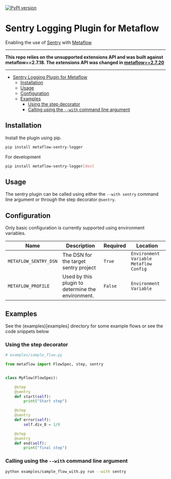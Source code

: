 [![PyPI version](https://badge.fury.io/py/metaflow-sentry-logger.svg)](https://badge.fury.io/py/metaflow-sentry-logger)

# Sentry Logging Plugin for Metaflow

Enabling the use of [Sentry](https://sentry.io/) with [Metaflow](https://metaflow.org/)

***
**This repo relies on the unsupported extensions API and was built against metaflow==2.7.18. The extensions API was changed in [metaflow==2.7.20](https://github.com/Netflix/metaflow/releases/tag/2.7.20)**
***


- [Sentry Logging Plugin for Metaflow](#sentry-logging-plugin-for-metaflow)
  - [Installation](#installation)
  - [Usage](#usage)
  - [Configuration](#configuration)
  - [Examples](#examples)
    - [Using the step decorator](#using-the-step-decorator)
    - [Calling using the `--with` command line argument](#calling-using-the---with-command-line-argument)

## Installation

Install the plugin using pip.

```bash
pip install metaflow-sentry-logger
```

For development 

```bash
pip install metaflow-sentry-logger[dev]
```

## Usage

The sentry plugin can be called using either the `--with sentry` command line argument or through the step decorator `@sentry`.

## Configuration

Only basic configuration is currently supported using environment variables.

| Name                  | Description                                       | Required | Location                                 |
| --------------------- | ------------------------------------------------- | -------- | ---------------------------------------- |
| `METAFLOW_SENTRY_DSN` | The DSN for the target sentry project             | `True`   | `Environment Variable` `Metaflow Config` |
| `METAFLOW_PROFILE`    | Used by this plugin to determine the environment. | `False`  | `Environment Variable`                   |

## Examples

See the (examples)[examples] directory for some example flows or see the code snippets below

### Using the step decorator

```python
# examples/sample_flow.py 

from metaflow import FlowSpec, step, sentry


class MyFlow(FlowSpec):

    @step
    @sentry
    def start(self):
        print("Start step")

    @step
    @sentry
    def error(self):
        self.div_0 = 1/0

    @step
    @sentry
    def end(self):
        print("final step")
```

### Calling using the `--with` command line argument

```bash
python examples/sample_flow_with.py run --with sentry
```


